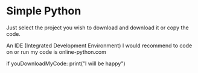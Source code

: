 # Simple Python
Just select the project you wish to download and download it or copy the code.

An IDE (Integrated Development Environment) I would recommend to code on or run my code is online-python.com

if youDownloadMyCode:
  print("I will be happy")
